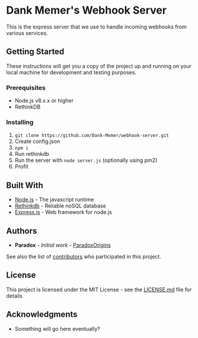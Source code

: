 # Dank Memer's Webhook Server

This is the express server that we use to handle incoming webhooks from various services.

## Getting Started

These instructions will get you a copy of the project up and running on your local machine for development and testing purposes.

### Prerequisites

- Node.js v8.x.x or higher
- RethinkDB

### Installing
1. `git clone https://github.com/Dank-Memer/webhook-server.git`
2. Create config.json
3. `npm i`
4. Run rethinkdb
5. Run the server with `node server.js` (optionally using pm2)
4. Profit

## Built With

* [Node.js](https://nodejs.org/en/) - The javascript runtime
* [Rethinkdb](https://www.rethinkdb.com/) - Reliable noSQL database
* [Express.js](https://expressjs.com/) - Web framework for node.js

## Authors

* **Paradox** - *Initial work* - [ParadoxOrigins](https://github.com/ParadoxOrigins)

See also the list of [contributors](https://github.com/Dank-Memer/webhook-server/contributors) who participated in this project.

## License

This project is licensed under the MIT License - see the [LICENSE.md](LICENSE.md) file for details

## Acknowledgments

* Something will go here eventually?
